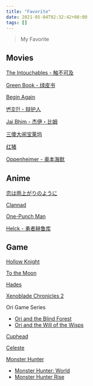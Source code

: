 ```yaml
---
title: "Favorite"
date: 2021-05-04T02:32:42+08:00
tags: []
---
```


> My Favorite

## Movies

[The Intouchables - 触不可及](https://en.wikipedia.org/wiki/The_Intouchables)

[Green Book - 绿皮书](<https://en.wikipedia.org/wiki/Green_Book_(film)>)

[Begin Again](<https://en.wikipedia.org/wiki/Begin_Again_(film)>)

[변호인 - 辩护人](https://en.wikipedia.org/wiki/The_Attorney)

[Jai Bhim - 杰伊・比姆](https://en.wikipedia.org/wiki/Jai_Bhim_%28film%29)

[三傻大闹宝莱坞](https://en.wikipedia.org/wiki/3_Idiots)

[红猪](https://en.wikipedia.org/wiki/Porco_Rosso)

[Oppenheimer - 奥本海默](<https://en.wikipedia.org/wiki/Oppenheimer_(film)>)

## Anime

[恋は雨上がりのように](https://www.koiame-anime.com/)

[Clannad](https://en.wikipedia.org/wiki/List_of_Clannad_episodes)

[One-Punch Man](https://en.wikipedia.org/wiki/One-Punch_Man)

[Helck - 勇者赫鲁库](<https://en.wikipedia.org/wiki/Helck_(manga)>)

## Game

[Hollow Knight](https://www.hollowknight.com/)

[To the Moon](https://en.wikipedia.org/wiki/To_the_Moon)

[Hades](<https://en.wikipedia.org/wiki/Hades_(video_game)>)

[Xenoblade Chronicles 2](https://en.wikipedia.org/wiki/Xenoblade_Chronicles_2)

Ori Game Series

- [Ori and the Blind Forest](https://www.orithegame.com/blind-forest/)
- [Ori and the Will of the Wisps](https://www.orithegame.com/)

[Cuphead](https://en.wikipedia.org/wiki/Cuphead)

[Celeste](<https://en.wikipedia.org/wiki/Celeste_(video_game)>)

[Monster Hunter](https://en.wikipedia.org/wiki/Monster_Hunter)

- [Monster Hunter: World](https://en.wikipedia.org/wiki/Monster_Hunter:_World)
- [Monster Hunter Rise](https://en.wikipedia.org/wiki/Monster_Hunter_Rise)
